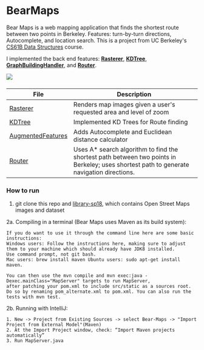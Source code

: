 # BearMaps

Bear Maps is a web mapping application that finds the shortest route between two points in Berkeley. Features: turn-by-turn directions, Autocomplete, and location search.
This is a project from UC Berkeley's [CS61B Data Structures](https://sp18.datastructur.es/materials/proj/proj3/proj3) course.

I implemented the back end features: [**Rasterer**](https://github.com/dramallama26/BearMaps/blob/main/bearmaps/server/handler/impl/RasterAPIHandler.java), [**KDTree**](https://github.com/dramallama26/BearMaps/blob/main/bearmaps/utils/ps/KDTree.java), [**GraphBuildingHandler**](https://github.com/dramallama26/BearMaps/blob/main/bearmaps/AugmentedStreetMapGraph.java), and [**Router**](https://github.com/dramallama26/BearMaps/blob/main/bearmaps/Router.java).

<img src="demo.gif">

###
| File | Description |
| --- | --- |
| [Rasterer](https://github.com/dramallama26/BearMaps/blob/main/bearmaps/server/handler/impl/RasterAPIHandler.java) | Renders map images given a user's requested area and level of zoom |
| [KDTree](https://github.com/dramallama26/BearMaps/blob/main/bearmaps/utils/ps/KDTree.java) | Implemented KD Trees for Route finding|
| [AugmentedFeatures](https://github.com/dramallama26/BearMaps/blob/main/bearmaps/AugmentedStreetMapGraph.java) | Adds Autocomplete and Euclidean distance calculator |
| [Router](https://github.com/dramallama26/BearMaps/blob/main/bearmaps/Router.java) | Uses A* search algorithm to find the shortest path between two points in Berkeley; uses shortest path to generate navigation directions. |

### How to run
1. git clone this repo and [library-sp18](https://github.com/Berkeley-CS61B/library-sp18/tree/proj3), which contains Open Street Maps images and dataset

2a. Compiling in a terminal (Bear Maps uses Maven as its build system):
```
If you do want to use it through the command line here are some basic instructions: 
Windows users: Follow the instructions here, making sure to adjust them to your machine which should already have JDK8 installed. 
Use command prompt, not git bash. 
Mac users: brew install maven Ubuntu users: sudo apt-get install maven.

You can then use the mvn compile and mvn exec:java -Dexec.mainClass="MapServer" targets to run MapServer, 
after patching your pom.xml to include src/static as a sources root. 
Do so by renaming pom_alternate.xml to pom.xml. You can also run the tests with mvn test. 
```

2b. Running with IntelliJ:
```
1. New -> Project from Existing Sources -> select Bear-Maps -> "Import Project from External Model"(Maven)
2. At the Import Project window, check: “Import Maven projects automatically”
3. Run MapServer.java
```
